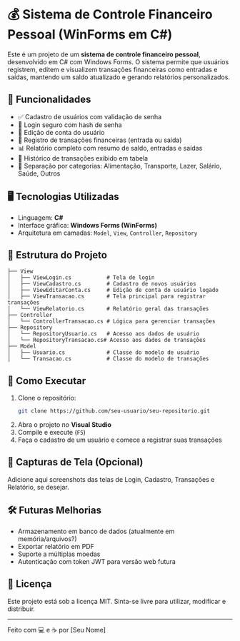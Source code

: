 # 💰 Sistema de Controle Financeiro Pessoal (WinForms em C#)

Este é um projeto de um **sistema de controle financeiro pessoal**, desenvolvido em C# com Windows Forms. O sistema permite que usuários registrem, editem e visualizem transações financeiras como entradas e saídas, mantendo um saldo atualizado e gerando relatórios personalizados.

## 📌 Funcionalidades

- ✅ Cadastro de usuários com validação de senha
- 🔐 Login seguro com hash de senha
- 👤 Edição de conta do usuário
- 💸 Registro de transações financeiras (entrada ou saída)
- 📊 Relatório completo com resumo de saldo, entradas e saídas
- 📆 Histórico de transações exibido em tabela
- 📂 Separação por categorias: Alimentação, Transporte, Lazer, Salário, Saúde, Outros

## 🖥️ Tecnologias Utilizadas

- Linguagem: **C#**
- Interface gráfica: **Windows Forms (WinForms)**
- Arquitetura em camadas: `Model`, `View`, `Controller`, `Repository`

## 🧱 Estrutura do Projeto

```
├── View
│   ├── ViewLogin.cs           # Tela de login
│   ├── ViewCadastro.cs        # Cadastro de novos usuários
│   ├── ViewEditarConta.cs     # Edição de conta do usuário logado
│   ├── ViewTransacao.cs       # Tela principal para registrar transações
│   └── ViewRelatorio.cs       # Relatório geral das transações
├── Controller
│   └── ControllerTransacao.cs # Lógica para gerenciar transações
├── Repository
│   └── RepositoryUsuario.cs   # Acesso aos dados de usuário
│   └── RepositoryTransacao.cs# Acesso aos dados de transações
├── Model
│   ├── Usuario.cs             # Classe do modelo de usuário
│   └── Transacao.cs           # Classe do modelo de transações
```

## 🚀 Como Executar

1. Clone o repositório:
   ```bash
   git clone https://github.com/seu-usuario/seu-repositorio.git
   ```
2. Abra o projeto no **Visual Studio**
3. Compile e execute (`F5`)
4. Faça o cadastro de um usuário e comece a registrar suas transações

## 📸 Capturas de Tela (Opcional)

Adicione aqui screenshots das telas de Login, Cadastro, Transações e Relatório, se desejar.

## 🛠️ Futuras Melhorias

- Armazenamento em banco de dados (atualmente em memória/arquivos?)
- Exportar relatório em PDF
- Suporte a múltiplas moedas
- Autenticação com token JWT para versão web futura

## 📄 Licença

Este projeto está sob a licença MIT. Sinta-se livre para utilizar, modificar e distribuir.

---

Feito com 💻 e ☕ por [Seu Nome]
